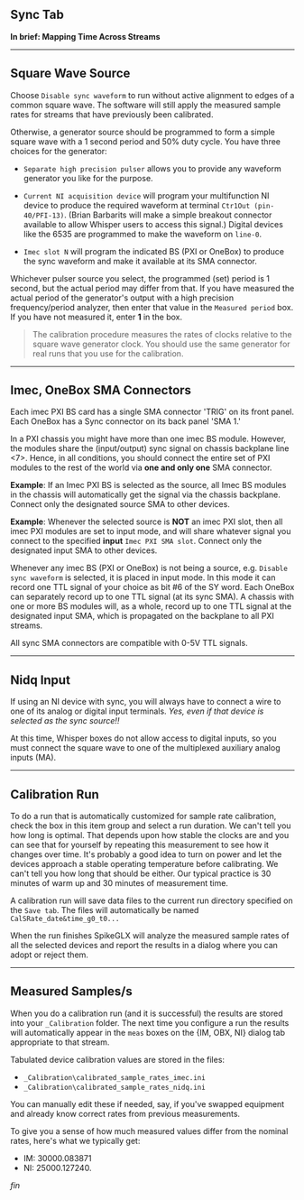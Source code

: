 ## Sync Tab

**In brief: Mapping Time Across Streams**

--------

## Square Wave Source

Choose `Disable sync waveform` to run without active alignment to edges
of a common square wave. The software will still apply the measured sample
rates for streams that have previously been calibrated.

Otherwise, a generator source should be programmed to form a simple
square wave with a 1 second period and 50% duty cycle. You have three
choices for the generator:

* `Separate high precision pulser` allows you to provide any waveform
generator you like for the purpose.

* `Current NI acquisition device` will program your multifunction NI device
to produce the required waveform at terminal `Ctr1Out (pin-40/PFI-13)`.
(Brian Barbarits will make a simple breakout connector available to allow
Whisper users to access this signal.) Digital devices like the 6535 are
programmed to make the waveform on `line-0`.

* `Imec slot N` will program the indicated BS (PXI or OneBox) to produce
the sync waveform and make it available at its SMA connector.

Whichever pulser source you select, the programmed (set) period is 1
second, but the actual period may differ from that. If you have measured
the actual period of the generator's output with a high precision
frequency/period analyzer, then enter that value in the `Measured period`
box. If you have not measured it, enter **1** in the box.

>The calibration procedure measures the rates of clocks relative to the
square wave generator clock. You should use the same generator for real
runs that you use for the calibration.

--------

## Imec, OneBox SMA Connectors

Each imec PXI BS card has a single SMA connector 'TRIG' on its front panel.
Each OneBox has a Sync connector on its back panel 'SMA 1.'

In a PXI chassis you might have more than one imec BS module. However,
the modules share the (input/output) sync signal on chassis backplane
line <7>. Hence, in all conditions, you should connect the entire set
of PXI modules to the rest of the world via **one and only one**
SMA connector.

**Example**: If an Imec PXI BS is selected as the source, all Imec BS
modules in the chassis will automatically get the signal via the chassis
backplane. Connect only the designated source SMA to other devices.

**Example**: Whenever the selected source is **NOT** an imec PXI slot,
then all imec PXI modules are set to input mode, and will share whatever
signal you connect to the specified **input** `Imec PXI SMA slot`.
Connect only the designated input SMA to other devices.

Whenever any imec BS (PXI or OneBox) is not being a source, e.g.
`Disable sync waveform` is selected, it is placed in input mode.
In this mode it can record one TTL signal of your choice as bit #6
of the SY word. Each OneBox can separately record up to one TTL
signal (at its sync SMA). A chassis with one or more BS modules will,
as a whole, record up to one TTL signal at the designated input SMA,
which is propagated on the backplane to all PXI streams.

All sync SMA connectors are compatible with 0-5V TTL signals.

--------

## Nidq Input

If using an NI device with sync, you will always have to connect a wire
to one of its analog or digital input terminals. *Yes, even if that
device is selected as the sync source!!*

At this time, Whisper boxes do not allow access to digital inputs, so you
must connect the square wave to one of the multiplexed auxiliary analog
inputs (MA).

--------

## Calibration Run

To do a run that is automatically customized for sample rate calibration,
check the box in this item group and select a run duration. We can't tell
you how long is optimal. That depends upon how stable the clocks are and
you can see that for yourself by repeating this measurement to see how it
changes over time. It's probably a good idea to turn on power and let the
devices approach a stable operating temperature before calibrating. We
can't tell you how long that should be either. Our typical practice is
30 minutes of warm up and 30 minutes of measurement time.

A calibration run will save data files to the current run directory
specified on the `Save tab`. The files will automatically be named
`CalSRate_date&time_g0_t0...`

When the run finishes SpikeGLX will analyze the measured sample rates of
all the selected devices and report the results in a dialog where you can
adopt or reject them.

--------

## Measured Samples/s

When you do a calibration run (and it is successful) the results are
stored into your `_Calibration` folder. The next time you configure
a run the results will automatically appear in the `meas` boxes on the
{IM, OBX, NI} dialog tab appropriate to that stream.

Tabulated device calibration values are stored in the files:

* `_Calibration\calibrated_sample_rates_imec.ini`
* `_Calibration\calibrated_sample_rates_nidq.ini`

You can manually edit these if needed, say, if you've swapped equipment
and already know correct rates from previous measurements.

To give you a sense of how much measured values differ from the nominal
rates, here's what we typically get:

* IM: 30000.083871
* NI: 25000.127240.


_fin_

